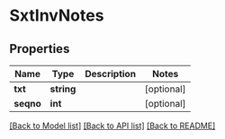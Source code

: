 # SxtInvNotes

## Properties
Name | Type | Description | Notes
------------ | ------------- | ------------- | -------------
**txt** | **string** |  | [optional] 
**seqno** | **int** |  | [optional] 

[[Back to Model list]](../README.md#documentation-for-models) [[Back to API list]](../README.md#documentation-for-api-endpoints) [[Back to README]](../README.md)


